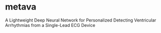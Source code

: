 # metava
A Lightweight Deep Neural Network for Personalized Detecting Ventricular Arrhythmias from a Single-Lead ECG Device
